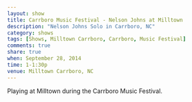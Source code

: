 ```yaml
---
layout: show
title: Carrboro Music Festival - Nelson Johns at Milltown
description: "Nelson Johns Solo in Carrboro, NC"
category: shows
tags: [Shows, Milltown Carrboro, Carrboro, Music Festival]
comments: true
share: true
when: September 28, 2014
time: 1-1:30p
venue: Milltown Carrboro, NC
---
```


Playing at Milltown during the Carrboro Music Festival.
